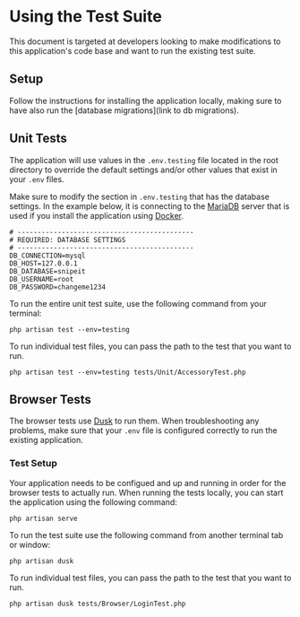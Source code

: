 # Using the Test Suite

This document is targeted at developers looking to make modifications to
this application's code base and want to run the existing test suite.


## Setup

Follow the instructions for installing the application locally,
making sure to have also run the [database migrations](link to db migrations).


## Unit Tests

The application will use values in the `.env.testing` file located
in the root directory to override the
default settings and/or other values that exist in your `.env` files.

Make sure to modify the section in `.env.testing` that has the
database settings. In the example below, it is connecting to the
[MariaDB](link-to-maria-db) server that is used if you install the
application using [Docker](https://docker.com).

```dotenv
# --------------------------------------------
# REQUIRED: DATABASE SETTINGS
# --------------------------------------------
DB_CONNECTION=mysql
DB_HOST=127.0.0.1
DB_DATABASE=snipeit
DB_USERNAME=root
DB_PASSWORD=changeme1234
```

To run the entire unit test suite, use the following command from your terminal:

`php artisan test --env=testing`

To run individual test files, you can pass the path to the test that
you want to run.

`php artisan test --env=testing tests/Unit/AccessoryTest.php`

## Browser Tests

The browser tests use [Dusk](https://laravel.com/docs/8.x/dusk) to run them.
When troubleshooting any problems, make sure that your `.env` file is configured
correctly to run the existing application.

### Test Setup

Your application needs to be configued and up and running in order for the browser
tests to actually run. When running the tests locally, you can start the application
using the following command:

`php artisan serve`


To run the test suite use the following command from another terminal tab or window:

`php artisan dusk`

To run individual test files, you can pass the path to the test that you want to run.

`php artisan dusk tests/Browser/LoginTest.php`
